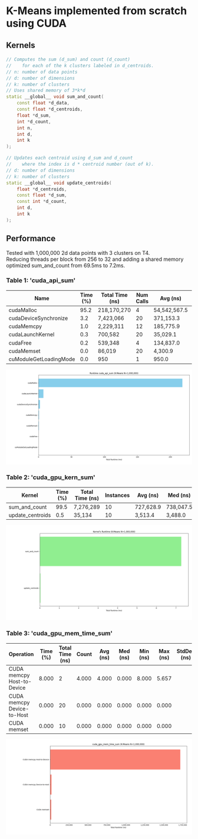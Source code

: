 # K-Means implemented from scratch using CUDA  
## Kernels
```C++
// Computes the sum (d_sum) and count (d_count) 
//    for each of the k clusters labeled in d_centroids.
// n: number of data points
// d: number of dimensions
// k: number of clusters
// Uses shared memory of 3*k*d
static __global__ void sum_and_count(
    const float *d_data,
    const float *d_centroids,
    float *d_sum,
    int *d_count,
    int n,
    int d,
    int k
);
```

```C++
// Updates each centroid using d_sum and d_count
//    where the index is d * centroid number (out of k).
// d: number of dimensions
// k: number of clusters
static __global__ void update_centroids(
    float *d_centroids,
    const float *d_sum,
    const int *d_count,
    int d,
    int k
);
```

## Performance
Tested with 1,000,000 2d data points with 3 clusters on T4.  
Reducing threads per block from 256 to 32 and adding a shared memory optimized sum_and_count from 69.5ms to 7.2ms.  

### Table 1: 'cuda_api_sum'  
 | Name                   |  Time (%) | Total Time (ns) | Num Calls | Avg (ns) | Med (ns) | Min (ns) | Max (ns) | StdDev (ns) |  
 |------------------------|-----------|-----------------|-----------|----------|----------|----------|----------|-------------|  
 | cudaMalloc             | 95.2      | 218,170,270     | 4 | 54,542,567.5 | 113,509.5 | 4,744 | 217,938,507 | 108,930,668.2 |  
 | cudaDeviceSynchronize  | 3.2       | 7,423,066       | 20 | 371,153.3 | 333,606.0 | 5,366 | 749,336 | 372,929.9 |  
 | cudaMemcpy             | 1.0       | 2,229,311       | 12 | 185,775.9 | 20,722.0 | 14,077 | 1,971,025 | 562,325.6 |  
 | cudaLaunchKernel       | 0.3       | 700,582         | 20 | 35,029.1 | 8,747.0 | 4,238 | 458,495 | 100,399.2 |  
 | cudaFree               | 0.2       | 539,348         | 4 | 134,837.0 | 75,913.0 | 3,798 | 383,724 | 178,359.7 |  
 | cudaMemset             | 0.0       | 86,019          | 20 | 4,300.9 | 3,493.5 | 1,988 | 9,747 | 2,022.5 |  
 | cuModuleGetLoadingMode | 0.0       | 950             | 1 | 950.0 | 950.0 | 950 | 950 | 0.0 |  

![CUDA KMeans Performance Test Table 1](https://raw.githubusercontent.com/Tyler-Hilbert/CUDA-KMeans/main/Performance/Table1.png) 
 
### Table 2: 'cuda_gpu_kern_sum'  
 | Kernel           |  Time (%) | Total Time (ns) | Instances | Avg (ns) | Med (ns) | Min (ns) | Max (ns) | StdDev (ns) |  
 |------------------|-----------|-----------------|-----------|----------|----------|----------|----------|-------------|  
 | sum_and_count    | 99.5 | 7,276,289 | 10 | 727,628.9 | 738,047.5 | 637,651 | 744,656 | 32,161.5 |  
 | update_centroids | 0.5 | 35,134 | 10 | 3,513.4 | 3,488.0 | 3,487| 3,615 | 47.0 |  
 
![CUDA KMeans Performance Test Table 2](https://raw.githubusercontent.com/Tyler-Hilbert/CUDA-KMeans/main/Performance/Table2.png) 

### Table 3: 'cuda_gpu_mem_time_sum'  
 | Operation                  |  Time (%) | Total Time (ns) | Count | Avg (ns) | Med (ns) | Min (ns) | Max (ns) | StdDev (ns) |  
 |----------------------------|-----------|-----------------|-------|----------|----------|----------|----------|-------------|  
 | CUDA memcpy Host-to-Device | 8.000 | 2 | 4.000 | 4.000 | 0.000 | 8.000 | 5.657 |  
 | CUDA memcpy Device-to-Host | 0.000 | 20 | 0.000 | 0.000 | 0.000 | 0.000 | 0.000 |  
 | CUDA memset                | 0.000 | 10 | 0.000 | 0.000 | 0.000 | 0.000 | 0.000
 
![CUDA KMeans Performance Test Table 3](https://raw.githubusercontent.com/Tyler-Hilbert/CUDA-KMeans/main/Performance/Table3.png) 